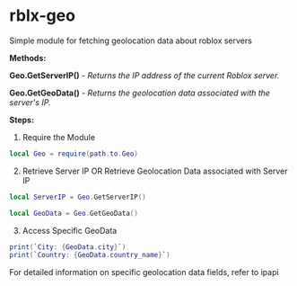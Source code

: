 # rblx-geo

Simple module for fetching geolocation data about roblox servers

**Methods:**

**Geo.GetServerIP()** - *Returns the IP address of the current Roblox server.*

**Geo.GetGeoData()** - *Returns the geolocation data associated with the server's IP.*

**Steps:**

1. Require the Module

```lua
local Geo = require(path.to.Geo)
```

2. Retrieve Server IP OR Retrieve Geolocation Data associated with Server IP

```lua
local ServerIP = Geo.GetServerIP()

local GeoData = Geo.GetGeoData()
```

3. Access Specific GeoData

```lua
print(`City: {GeoData.city}`)
print(`Country: {GeoData.country_name}`)
```

For detailed information on specific geolocation data fields, refer to ipapi




